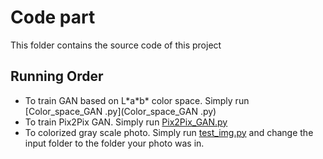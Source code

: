 # Code part
This folder contains the source code of this project

## Running Order
 - To train GAN based on L\*a\*b\* color space. Simply run [Color_space_GAN .py](Color_space_GAN .py)
 - To train Pix2Pix GAN. Simply run [Pix2Pix_GAN.py](Pix2Pix_GAN.py)
 - To colorized gray scale photo. Simply run [test_img.py](test_img.py) and change the input folder to the folder your photo was in.
